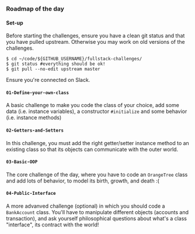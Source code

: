 ### Roadmap of the day

#### Set-up
Before starting the challenges, ensure you have a clean git status and that you have pulled upstream. Otherwise you may work on old versions of the challenges.

```
$ cd ~/code/${GITHUB_USERNAME}/fullstack-challenges/
$ git status #everything should be ok!
$ git pull --no-edit upstream master
```

Ensure you're connected on Slack.

#### `01-Define-your-own-class`
A basic challenge to make you code the class of your choice, add some data (i.e. instance variables), a constructor `#initialize` and some behavior (i.e. instance methods)

#### `02-Getters-and-Setters`
In this challenge, you must add the right getter/setter instance method to an existing class so that its objects can communicate with the outer world.

#### `03-Basic-OOP`
The core challenge of the day, where you have to code an `OrangeTree` class and add lots of behavior, to model its birth, growth, and death :(

#### `04-Public-Interface`
A more advanved challenge (optional) in which you should code a `BankAccount` class. You'll have to manipulate different objects (accounts and transaction), and ask yourself philosophical questions about what's a class "interface", its contract with the world!
